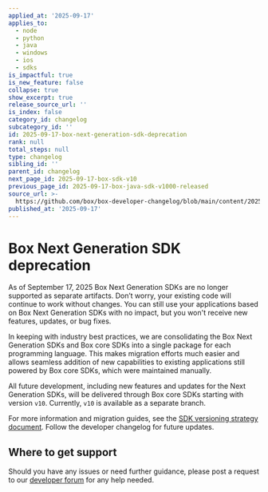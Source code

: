 ```yaml
---
applied_at: '2025-09-17'
applies_to:
  - node
  - python
  - java
  - windows
  - ios
  - sdks
is_impactful: true
is_new_feature: false
collapse: true
show_excerpt: true
release_source_url: ''
is_index: false
category_id: changelog
subcategory_id: ''
id: 2025-09-17-box-next-generation-sdk-deprecation
rank: null
total_steps: null
type: changelog
sibling_id: ''
parent_id: changelog
next_page_id: 2025-09-17-box-sdk-v10
previous_page_id: 2025-09-17-box-java-sdk-v1000-released
source_url: >-
  https://github.com/box/box-developer-changelog/blob/main/content/2025/09-17-box-next-generation-sdk-deprecation.md
published_at: '2025-09-17'
---
```

# Box Next Generation SDK deprecation

As of September 17, 2025 Box Next Generation SDKs are no longer supported as separate artifacts. Don’t worry, your existing code will continue to work without changes. You can still use your applications based on Box Next Generation SDKs with no impact, but you won't receive new features, updates, or bug fixes.

<!-- more -->

In keeping with industry best practices, we are consolidating the Box Next Generation SDKs and Box core SDKs into a single package for each programming language. This makes migration efforts much easier and allows seamless addition of new capabilities to existing applications still powered by Box core SDKs, which were maintained manually.

All future development, including new features and updates for the Next Generation SDKs, will be delivered through Box core SDKs starting with version `v10`. Currently, `v10` is available as a separate branch.

For more information and migration guides, see the [SDK versioning strategy document][versioning]. Follow the developer changelog for future updates.

## Where to get support

Should you have any issues or need further guidance, please post a request to our [developer forum][2] for any help needed.

[versioning]: https://developer.box.com/guides/tooling/sdks/sdk-versioning
[2]: https://community.box.com/